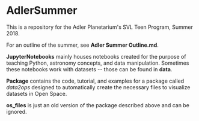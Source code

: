 # AdlerSummer

This is a repository for the Adler Planetarium's SVL Teen Program, Summer 2018. 

For an outline of the summer, see **Adler Summer Outline.md**.

**JupyterNotebooks** mainly houses notebooks created for the purpose of teaching Python, astronomy concepts, and data manipulation. Sometimes these notebooks work with datasets -- those can be found in **data**.

**Package** contains the code, tutorial, and examples for a package called *data2ops* designed to automatically create the necessary files to visualize datasets in Open Space.

**os_files** is just an old version of the package described above and can be ignored.
